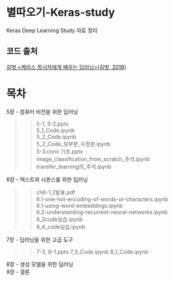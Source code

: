 # 별따오기-Keras-study

Keras Deep Learning Study 자료 정리

## 코드 출처
[길벗 <케라스 창시자에게 배우는 딥러닝>(길벗, 2018)](https://github.com/gilbutITbook/006975)


# 목차

5장 - 컴퓨터 비전을 위한 딥러닝 
  >> 5-1, 5-2.pptx \
  >> 5_1_Code.ipynb \
  >> 5_2_Code.ipynb \
  >> 5_2_Code_뒷부분_수정본.ipynb \
  >> 5-3.conv 기초.pptx \
  >> image_classification_from_scratch_주석.ipynb \
  >> transfer_learning의_주석.ipynb 

6장 - 텍스트와 시퀸스를 위한 딥러닝 
  >> ch6-1,2발표.pdf \
  >> 6.1-one-hot-encoding-of-words-or-characters.ipynb \
  >> 6.1-using-word-embeddings.ipynb \
  >> 6.2-understanding-recurrent-neural-networks.ipynb \
  >> 6_3code실습.ipynb \
  >> 6_4_code실습.ipynb

7장 - 딥러닝을 위한 고급 도구 
>> 7-3, 8-1.pptx
>> 7_3_Code.ipynb
>> 8_1_Code.ipynb

8장 - 생성 모델을 위한 딥러닝 \
9장 - 결론
